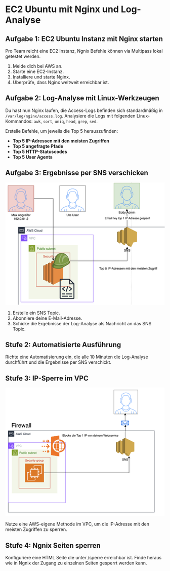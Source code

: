 # EC2 Ubuntu mit Nginx und Log-Analyse

## Aufgabe 1: EC2 Ubuntu Instanz mit Nginx starten
Pro Team reicht eine EC2 Instanz, Ngnix Befehle können via Multipass lokal getestet werden.

1. Melde dich bei AWS an.
2. Starte eine EC2-Instanz.
3. Installiere und starte Nginx.
4. Überprüfe, dass Nginx weltweit erreichbar ist.

## Aufgabe 2: Log-Analyse mit Linux-Werkzeugen

Du hast nun Nginx laufen, die Access-Logs befinden sich standardmäßig in `/var/log/nginx/access.log`. Analysiere die Logs mit folgenden Linux-Kommandos: `awk`, `sort`, `uniq`, `head`, `grep`, `sed`.

Erstelle Befehle, um jeweils die Top 5 herauszufinden:

* **Top 5 IP-Adressen mit den meisten Zugriffen**
* **Top 5 angefragte Pfade** 
* **Top 5 HTTP-Statuscodes**
* **Top 5 User Agents**

## Aufgabe 3: Ergebnisse per SNS verschicken
![Ngnix](ngnix2.png)
1. Erstelle ein SNS Topic.
2. Abonniere deine E-Mail-Adresse.
3. Schicke die Ergebnisse der Log-Analyse als Nachricht an das SNS Topic.

## Stufe 2: Automatisierte Ausführung

Richte eine Automatisierung ein, die alle 10 Minuten die Log-Analyse durchführt und die Ergebnisse per SNS verschickt.

## Stufe 3: IP-Sperre im VPC
![Ngnix2](ngnix4.png)

Nutze eine AWS-eigene Methode im VPC, um die IP-Adresse mit den meisten Zugriffen zu sperren.

## Stufe 4: Ngnix Seiten sperren

Konfiguriere eine HTML Seite die unter /sperre erreichbar ist. Finde heraus wie in Ngnix der Zugang zu einzelnen Seiten gesperrt werden kann.